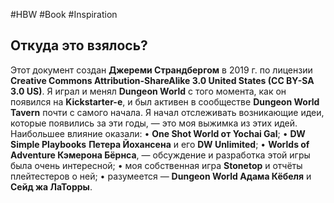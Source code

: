 #HBW #Book #Inspiration 
## Откуда это взялось? 
Этот документ создан **Джереми Страндбергом** в 2019 г. по лицензии **Creative Commons Attribution-ShareAlike 3.0 United States (CC BY-SA 3.0 US)**. Я играл и менял **Dungeon World** с того момента, как он появился на **Kickstarter-е**, и был активен в сообществе **Dungeon World Tavern** почти с самого начала. Я начал отслеживать возникающие идеи, которые появились за эти годы, — это моя выжимка из этих идей. 
Наибольшее влияние оказали: 
• **One Shot World от Yochai Gal**; 
• **DW Simple Playbooks** **Петера Йохансена** и его **DW Unlimited**; 
• **Worlds of Adventure Кэмерона Бёрнса**, — обсуждение и разработка этой игры была очень интересной; 
• моя собственная игра **Stonetop** и отчёты плейтестеров о ней; 
• разумеется — **Dungeon World Адама Кёбеля** и **Сейд жа ЛаТорры**.

